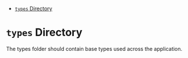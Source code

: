 <!-- START doctoc generated TOC please keep comment here to allow auto update -->
<!-- DON'T EDIT THIS SECTION, INSTEAD RE-RUN doctoc TO UPDATE -->

- [`types` Directory](#types-directory)

<!-- END doctoc generated TOC please keep comment here to allow auto update -->

# `types` Directory

The types folder should contain base types used across the application.
